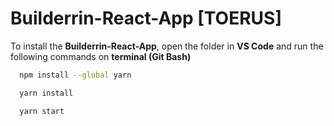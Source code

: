 # Builderrin-React-App [TOERUS]

To install the <b>Builderrin-React-App</b>, open the folder in <b>VS Code</b> and run the following commands on <b>terminal (Git Bash)</b>


```bash
  npm install --global yarn
```
```bash
  yarn install
```
```bash
  yarn start
```
